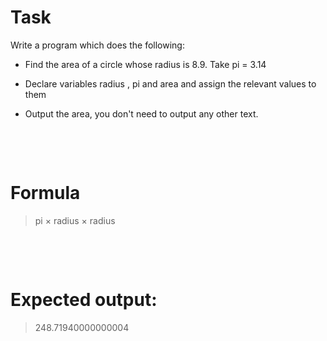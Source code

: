 # Task
Write a program which does the following:


* Find the area of a circle whose radius is 8.9. Take pi = 3.14

* Declare variables radius , pi and area and assign the relevant values to them

* Output the area, you don't need to output any other text.

&nbsp;

&nbsp;

# Formula 
> pi × radius × radius

&nbsp;

&nbsp;

# Expected output:

> 248.71940000000004